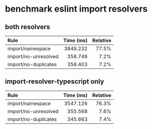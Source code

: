# benchmark eslint import resolvers

## both resolvers

| Rule                 | Time (ms) | Relative |
| :------------------- | --------: | -------: |
| import/namespace     |  3849.232 |    77.5% |
| import/no-unresolved |   358.748 |     7.2% |
| import/no-duplicates |   358.403 |     7.2% |

## import-resolver-typescript only

| Rule                 | Time (ms) | Relative |
| :------------------- | --------: | -------: |
| import/namespace     |  3547.126 |    76.3% |
| import/no-unresolved |   355.568 |     7.6% |
| import/no-duplicates |   345.663 |     7.4% |
